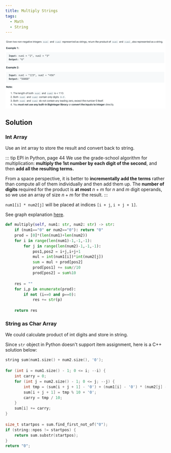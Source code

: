 ```yaml
---
title: Multiply Strings
tags:
  - Math
  - String
---
```


<img class="medium-zoom" src="/algo/multiply-strings.png" alt="https://leetcode.com/problems/multiply-strings">

## Solution

### Int Array

Use an int array to store the result and convert back to string.

::: tip EPI in Python, page 44
We use the grade-school algorithm for multiplication: **multiply the 1st number by each digit of the second**, and then **add all the resulting terms.**

From a space perspective, it is better to **incrementally add the terms** rather than compute all of them individually and then add them up. The **number of digits** required for the product is **at most** $n + m$ for $n$ and $m$ digit operands, so we use an array of size $n + m$ for the result.
:::

`num1[i] * num2[j]` will be placed at indices `[i + j`, `i + j + 1]`.

See graph explanation [here](https://leetcode.com/problems/multiply-strings/discuss/17605/Easiest-JAVA-Solution-with-Graph-Explanation).

```py
def multiply(self, num1: str, num2: str) -> str:
    if (num1=="0" or num2=="0"): return "0"
    prod = [0]*(len(num1)+len(num2))
    for i in range(len(num1)-1,-1,-1):
        for j in range(len(num2)-1,-1,-1):
            pos1,pos2 = i+j,i+j+1
            mul = int(num1[i])*int(num2[j])
            sum = mul + prod[pos2]
            prod[pos1] += sum//10
            prod[pos2] = sum%10

    res = ""
    for i,p in enumerate(prod):
        if not (i==0 and p==0):
            res += str(p)

    return res
```

### String as Char Array

We could calculate product of int digits and store in string.

Since `str` object in Python doesn't support item assignment, here is a C++ solution below:

```Cpp
string sum(num1.size() + num2.size(), '0');

for (int i = num1.size() - 1; 0 <= i; --i) {
    int carry = 0;
    for (int j = num2.size() - 1; 0 <= j; --j) {
        int tmp = (sum[i + j + 1] - '0') + (num1[i] - '0') * (num2[j] - '0') + carry;
        sum[i + j + 1] = tmp % 10 + '0';
        carry = tmp / 10;
    }
    sum[i] += carry;
}

size_t startpos = sum.find_first_not_of("0");
if (string::npos != startpos) {
    return sum.substr(startpos);
}
return "0";
```

